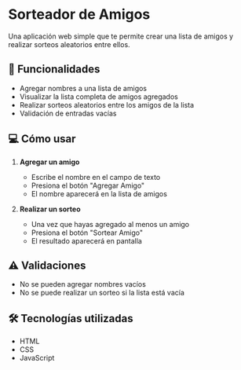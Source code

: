# Sorteador de Amigos

Una aplicación web simple que te permite crear una lista de amigos y realizar sorteos aleatorios entre ellos.

## 🚀 Funcionalidades

- Agregar nombres a una lista de amigos
- Visualizar la lista completa de amigos agregados
- Realizar sorteos aleatorios entre los amigos de la lista
- Validación de entradas vacías

## 💻 Cómo usar

1. **Agregar un amigo**
   - Escribe el nombre en el campo de texto
   - Presiona el botón "Agregar Amigo"
   - El nombre aparecerá en la lista de amigos

2. **Realizar un sorteo**
   - Una vez que hayas agregado al menos un amigo
   - Presiona el botón "Sortear Amigo"
   - El resultado aparecerá en pantalla

## ⚠️ Validaciones
- No se pueden agregar nombres vacíos
- No se puede realizar un sorteo si la lista está vacía

## 🛠️ Tecnologías utilizadas
- HTML
- CSS
- JavaScript 

